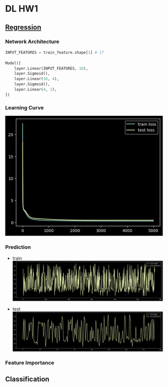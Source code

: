 # DL HW1

## [Regression](./regression.ipynb)

### Network Architecture

```python
INPUT_FEATURES = train_feature.shape[1] # 17

Model([
    layer.Linear(INPUT_FEATURES, 16),
    layer.Sigmoid(),
    layer.Linear(16, 4),
    layer.Sigmoid(),
    layer.Linear(4, 1),
])
```

### Learning Curve

![learning curve](./images/regression/loss.png)

### Prediction

- train
![train](./images/regression/train_pred.png)

- test
![test](./images/regression/test_pred.png)

### Feature Importance

## Classification
